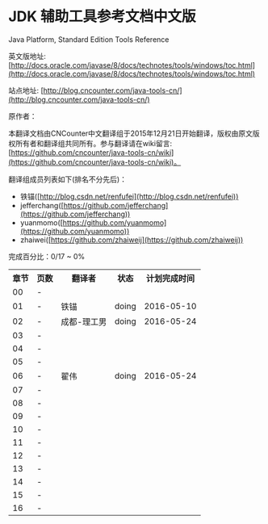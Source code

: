 # JDK 辅助工具参考文档中文版

Java Platform, Standard Edition Tools Reference

英文版地址: [http://docs.oracle.com/javase/8/docs/technotes/tools/windows/toc.html](http://docs.oracle.com/javase/8/docs/technotes/tools/windows/toc.html)

站点地址: [http://blog.cncounter.com/java-tools-cn/](http://blog.cncounter.com/java-tools-cn/)


原作者：


本翻译文档由CNCounter中文翻译组于2015年12月21日开始翻译，版权由原文版权所有者和翻译组共同所有。参与翻译请在wiki留言: [https://github.com/cncounter/java-tools-cn/wiki](https://github.com/cncounter/java-tools-cn/wiki)。

翻译组成员列表如下(排名不分先后)：

* 铁锚([http://blog.csdn.net/renfufei](http://blog.csdn.net/renfufei))
* jefferchang([https://github.com/jefferchang](https://github.com/jefferchang))
* yuanmomo([https://github.com/yuanmomo](https://github.com/yuanmomo))
* zhaiwei([https://github.com/zhaiweij](https://github.com/zhaiweij))

完成百分比：0/17 ~ 0%

<table>

<tr>
<th>章节</th>
<th>页数</th>
<th>翻译者</th>
<th>状态</th>
<th>计划完成时间</th>
</tr>

<tr>
<td> 00 </td>
<td> - </td>
<td>  </td>
<td>  </td>
<td>  </td>
</tr>

<tr>
<td> 01 </td>
<td> - </td>
<td> 铁锚 </td>
<td> doing </td>
<td> 2016-05-10 </td>
</tr>

<tr>
<td> 02 </td>
<td> - </td>
<td> 成都-理工男 </td>
<td> doing </td>
<td> 2016-05-24 </td>
</tr>

<tr>
<td> 03 </td>
<td> - </td>
<td>  </td>
<td>  </td>
<td>  </td>
</tr>

<tr>
<td> 04 </td>
<td> - </td>
<td>  </td>
<td>  </td>
<td>  </td>
</tr>

<tr>
<td> 05 </td>
<td> - </td>
<td>  </td>
<td>  </td>
<td>  </td>
</tr>

<tr>
<td> 06 </td>
<td> - </td>
<td> 翟伟 </td>
<td> doing </td>
<td> 2016-05-24 </td>
</tr>

<tr>
<td> 07 </td>
<td> - </td>
<td>  </td>
<td>  </td>
<td>  </td>
</tr>

<tr>
<td> 08 </td>
<td> - </td>
<td>  </td>
<td>  </td>
<td>  </td>
</tr>

<tr>
<td> 09 </td>
<td> - </td>
<td>  </td>
<td>  </td>
<td>  </td>
</tr>

<tr>
<td> 10 </td>
<td> - </td>
<td>  </td>
<td>  </td>
<td>  </td>
</tr>

<tr>
<td> 11 </td>
<td> - </td>
<td>  </td>
<td>  </td>
<td>  </td>
</tr>

<tr>
<td> 12 </td>
<td> - </td>
<td>  </td>
<td>  </td>
<td>  </td>
</tr>

<tr>
<td> 13 </td>
<td> - </td>
<td>  </td>
<td>  </td>
<td>  </td>
</tr>

<tr>
<td> 14 </td>
<td> - </td>
<td>  </td>
<td>  </td>
<td>  </td>
</tr>

<tr>
<td> 15 </td>
<td> - </td>
<td>  </td>
<td>  </td>
<td>  </td>
</tr>

<tr>
<td> 16 </td>
<td> - </td>
<td>  </td>
<td>  </td>
<td>  </td>
</tr>


</table>
	
